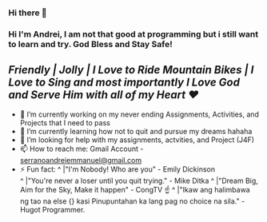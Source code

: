 ### Hi there 👋

### Hi I'm Andrei, I am not that good at programming but i still want to learn and try. God Bless and Stay Safe! 

## *Friendly | Jolly | I Love to Ride Mountain Bikes | I Love to Sing and most importantly I Love God and Serve Him with all of my Heart ❤️* 

 - 🔭 I’m currently working on my never ending Assignments, Activities, and Projects that I need to pass 
 - 🌱 I’m currently learning how not to quit and pursue my dreams hahaha 
 - 🤔 I’m looking for help with my assignments, actvities, and Project (J4F) 
 - 📫 How to reach me: Gmail Account - serranoandreiemmanuel@gmail.com 
 - ⚡ Fun fact: 
   ^ |"I'm Nobody! Who are you" - Emily Dickinson    
   ^ |"You're never a loser until you quit trying." - Mike Ditka 
   ^ |"Dream Big, Aim for the Sky, Make it happen" - CongTV ☝️ 
   ^ |"Ikaw ang halimbawa ng tao na else {} kasi Pinupuntahan ka lang pag no choice na sila." - Hugot Programmer.                                                     

